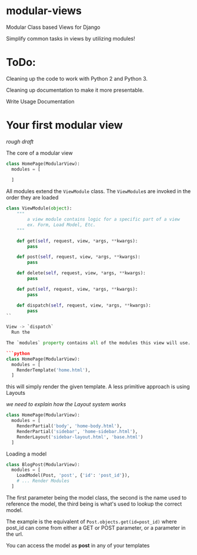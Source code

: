 # modular-views
Modular Class based Views for Django

Simplify common tasks in views by utilizing modules!

# ToDo:
Cleaning up the code to work with Python 2 and Python 3.

Cleaning up documentation to make it more presentable.

Write Usage Documentation


# Your first modular view
*rough draft*

The core of a modular view

```python
class HomePage(ModularView):
  modules = [
    
  ]
```
All modules extend the `ViewModule` class. The `ViewModule`s are invoked in the order they are loaded

```python
class ViewModule(object):
    """
        a view module contains logic for a specific part of a view
        ex. Form, Load Model, Etc.
    """

    def get(self, request, view, *args, **kwargs):
        pass

    def post(self, request, view, *args, **kwargs):
        pass

    def delete(self, request, view, *args, **kwargs):
        pass

    def put(self, request, view, *args, **kwargs):
        pass

    def dispatch(self, request, view, *args, **kwargs):
        pass
``

View -> `dispatch`
  Run the

The `modules` property contains all of the modules this view will use. Let's look at some basic ones.

```python
class HomePage(ModularView):
  modules = [
    RenderTemplate('home.html'),
  ]
```

this will simply render the given template. A less primitive approach is using Layouts

*we need to explain how the Layout system works*

```python
class HomePage(ModularView):
  modules = [
    RenderPartial('body', 'home-body.html'),
    RenderPartial('sidebar', 'home-sidebar.html'),
    RenderLayout('sidebar-layout.html', 'base.html')
  ]
```

Loading a model

```python
class BlogPost(ModularView):
  modules = [
    LoadModel(Post, 'post', {'id': 'post_id'}),
    # ... Render Modules
  ]
```
The first parameter being the model class, the second is the name used to reference the model, the third being is what's used to lookup the correct model.

The example is the equivalent of `Post.objects.get(id=post_id)` where post_id can come from either a GET or POST parameter, or a parameter in the url.

You can access the model as **post** in any of your templates
